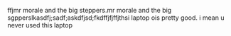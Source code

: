 ffjmr morale and the big steppers.mr morale and the big sgpperslkasdfj;sadf;askdfjsd;fkdffjfjffjthsi laptop ois pretty good. i mean u never used this laptop